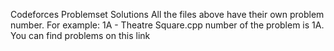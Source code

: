 Codeforces Problemset Solutions
All the files above have their own problem number. For example: 1A - Theatre Square.cpp number of the problem is 1A. You can find problems on this link
